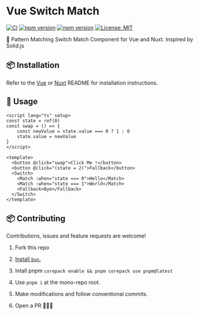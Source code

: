 # Vue Switch Match

[![CI](https://github.com/Hebilicious/vue-switch-match/actions/workflows/ci.yaml/badge.svg)](https://github.com/Hebilicious/vue-switch-match/actions/workflows/ci.yaml)
[![npm version](https://badge.fury.io/js/@hebilicious%2Fnuxt-switch-match.svg)](https://badge.fury.io/js/@hebilicious%2Fnuxt-switch-match)
[![npm version](https://badge.fury.io/js/@hebilicious%2Fvue-switch-match.svg)](https://badge.fury.io/js/@hebilicious%2Fvue-switch-match)
[![License: MIT](https://img.shields.io/badge/License-MIT-yellow.svg)](https://opensource.org/licenses/MIT)

🚀 Pattern Matching Switch Match Component for Vue and Nuxt. Inspired by Solid.js

## 📦 Installation

Refer to the [Vue](./packages/vue-switch-match/README.md) or [Nuxt](./packages/nuxt-switch-match/README.md) README for installation instructions.

## 🚀 Usage

```vue
<script lang="ts" setup>
const state = ref(0)
const swap = () => {
	const newValue = state.value === 0 ? 1 : 0
	state.value = newValue
}
</script>

<template>
  <button @click="swap">Click Me !</button>
  <button @click="(state = 2)">Fallback</button>
  <Switch>
    <Match :when="state === 0">Hello</Match>
    <Match :when="state === 1">World</Match>
    <Fallback>Bye</Fallback>
  </Switch>
</template>
```

## 📦 Contributing

Contributions, issues and feature requests are welcome!

1. Fork this repo

2. [Install `bun`.](https://bun.sh/docs/installation)

3. Intall pnpm `corepack enable && pnpm corepack use pnpm@latest`

4. Use `pnpm i` at the mono-repo root.

5. Make modifications and follow conventional commits.

6. Open a PR 🚀🚀🚀
